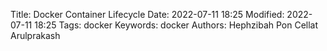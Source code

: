 Title: Docker Container Lifecycle
Date: 2022-07-11 18:25
Modified: 2022-07-11 18:25
Tags: docker
Keywords: docker
Authors: Hephzibah Pon Cellat Arulprakash

